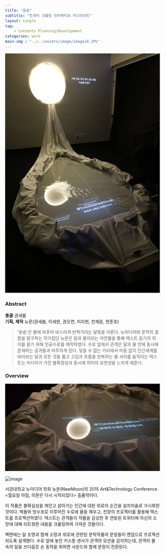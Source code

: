 ```yaml
---
title: "윤슬"
subtitle: "트위터 크롤링 인터렉티브 미디어아트"
layout: single
tag: 
    - Contents Planning/Development
categories: work
main-img : "../../assets/image/image14.JPG"
---
```


![image](../../assets/image/image14-2.jpg)  

### Abstract

__총괄__  권새봄  
__기획, 제작__  뉴문(권새봄, 이세원, 권오연, 이지현, 천재윤, 현준호)


>'윤슬'은 물에 비추어 바스라져 반짝거리는 달빛을 이른다. 뉴미디어와 문학의 결합을 탐구하는 작가집단 뉴문은 달과 물이라는 자연물을 통해 텍스트 읽기의 의미를 묻기 위해 인공수로를 제작하였다. 수로 앞에서 관객은 달과 물 안에 동시에 존재하는 글귀들과 마주치게 된다. 닿을 수 없는 거리에서 미동 없이 인간세계를 바라보는 달과 모든 것을 품고 고임과 흐름을 반복하는 물 사이를 움직이는 텍스트는 미디어가 가진 불확정성과 동시에 의미의 유연성을 느끼게 해준다.

### Overview
  
![image](../../assets/image/image14-3.jpg) 
  
![image](../../assets/image/image14.JPG) 
  
서강대학교 뉴미디어 학회 뉴문(NewMoon)의 2015 Art&Technology Conference <월요일 아침, 의문은 다시 시작되었다> 출품작이다.  
  
이 작품은 불확실성을 껴안고 살아가는 인간에 대한 위로의 순간을 설치미술로 가시화한 것이다. 벽돌와 방수포로 이루어진 수로에 물을 채우고, 천장의 프로젝터를 활용해 텍스트를 프로젝션하였다. 텍스트는 관객들이 작품을 감상한 후 연동된 트위터에 자신의 소망에 대해 리트윗한 내용을 크롤링하여 가져온 것들이다.  
  
벽면에는 달 조명과 함께 소망과 위로에 관련된 문학작품의 문장들이 랜덤으로 프로젝션되도록 설계했다. 수로 앞에 놓인 키스톤 센서가 관객의 모션을 감지하는데, 관객이 물 속의 달을 쓰다듬듯 손 동작을 취하면 사운드와 함께 문장이 전환된다.  